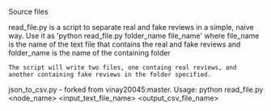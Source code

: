 Source files 


read_file.py is a script to separate real and fake reviews in a simple, naive way.
	Use it as 'python read_file.py folder_name file_name'
	where file_name is the name of the text file that contains the real and fake reviews
	and folder_name is the name of the containing folder

	The script will write two files, one containg real reviews, and another containing fake reviews in the folder specified.

json_to_csv.py - forked from vinay20045:master.
	Usage: 	python read_file.py <node_name> <input_text_file_name> <output_csv_file_name>